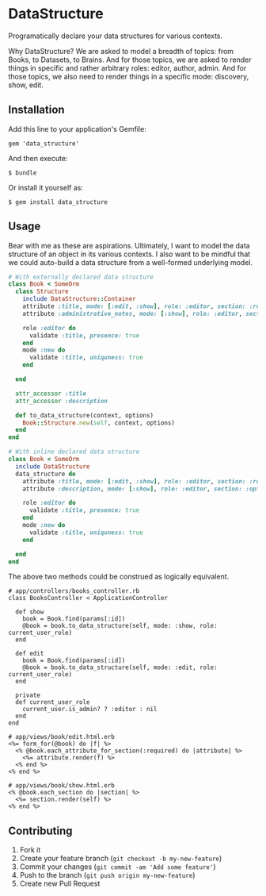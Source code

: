 # DataStructure

Programatically declare your data structures for various contexts.

Why DataStructure?
We are asked to model a breadth of topics: from Books, to Datasets, to Brains.
And for those topics, we are asked to render things in specific and rather arbitrary roles: editor, author, admin.
And for those topics, we also need to render things in a specific mode: discovery, show, edit.

## Installation

Add this line to your application's Gemfile:

    gem 'data_structure'

And then execute:

    $ bundle

Or install it yourself as:

    $ gem install data_structure

## Usage

Bear with me as these are aspirations.
Ultimately, I want to model the data structure of an object in its various contexts.
I also want to be mindful that we could auto-build a data structure from a well-formed underlying model.

```ruby
# With externally declared data structure
class Book < SomeOrm
  class Structure
    include DataStructure::Container
    attribute :title, mode: [:edit, :show], role: :editor, section: :required
    attribute :administrative_notes, mode: [:show], role: :editor, section: :optional

    role :editor do
      validate :title, presence: true
    end
    mode :new do
      validate :title, uniquness: true
    end

  end

  attr_accessor :title
  attr_accessor :description

  def to_data_structure(context, options)
    Book::Structure.new(self, context, options)
  end
end

# With inline declared data structure
class Book < SomeOrm
  include DataStructure
  data_structure do
    attribute :title, mode: [:edit, :show], role: :editor, section: :required, as: Attribute::Title
    attribute :description, mode: [:show], role: :editor, section: :optional

    role :editor do
      validate :title, presence: true
    end
    mode :new do
      validate :title, uniquness: true
    end

  end
end
```

The above two methods could be construed as logically equivalent.

```
# app/controllers/books_controller.rb
class BooksController < ApplicationController

  def show
    book = Book.find(params[:id])
    @book = book.to_data_structure(self, mode: :show, role: current_user_role)
  end

  def edit
    book = Book.find(params[:id])
    @book = book.to_data_structure(self, mode: :edit, role: current_user_role)
  end

  private
  def current_user_role
    current_user.is_admin? ? :editor : nil
  end
end
```

```erb
# app/views/book/edit.html.erb
<%= form_for(@book) do |f| %>
  <% @book.each_attribute_for_section(:required) do |attribute| %>
    <%= attribute.render(f) %>
  <% end %>
<% end %>

# app/views/book/show.html.erb
<% @book.each_section do |section| %>
  <%= section.render(self) %>
<% end %>
```

## Contributing

1. Fork it
2. Create your feature branch (`git checkout -b my-new-feature`)
3. Commit your changes (`git commit -am 'Add some feature'`)
4. Push to the branch (`git push origin my-new-feature`)
5. Create new Pull Request
